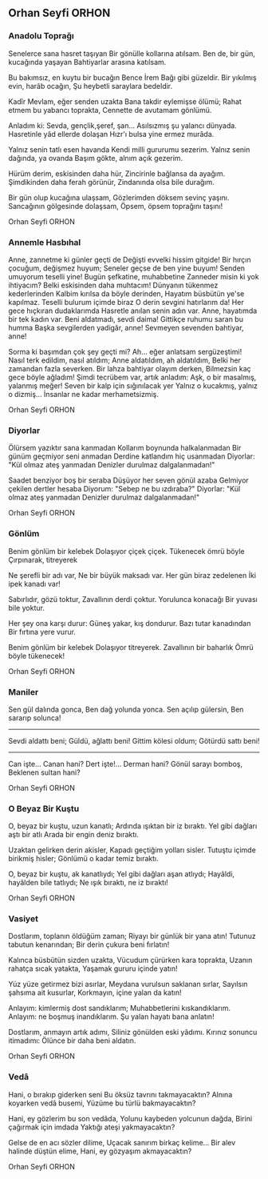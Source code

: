 ## Orhan Seyfi ORHON

### Anadolu Toprağı

Senelerce sana hasret taşıyan
Bir gönülle kollarına atılsam.
Ben de, bir gün, kucağında yaşayan
Bahtiyarlar arasına katılsam.

Bu bakımsız, en kuytu bir bucağın
Bence İrem Bağı gibi güzeldir.
Bir yıkılmış evin, harâb ocağın,
Şu heybetli saraylara bedeldir.

Kadîr Mevlam, eğer senden uzakta
Bana takdir eylemişse ölümü;
Rahat etmem bu yabancı toprakta,
Cennette de avutamam gönlümü.

Anladım ki: Sevda, gençlik,şeref, şan...
Asılsızmış şu yalancı dünyada.
Hasretinle yâd ellerde dolaşan
Hızr'ı bulsa yine ermez murâda.

Yalnız senin tatlı esen havanda
Kendi milli gururumu sezerim.
Yalnız senin dağında, ya ovanda
Başım gökte, alnım açık gezerim.

Hürüm derim, eskisinden daha hür,
Zincirinle bağlansa da ayağım.
Şimdikinden daha ferah görünür,
Zindanında olsa bile durağım.

Bir gün olup kucağına ulaşsam,
Gözlerimden döksem sevinç yaşını.
Sancağının gölgesinde dolaşsam,
Öpsem, öpsem toprağını taşını!

Orhan Seyfi ORHON

### Annemle Hasbıhal

Anne, zannetme ki günler geçti de 
Değişti evvelki hissim gitgide!
Bir hırçın çocuğum, değişmez huyum;
Seneler geçse de ben yine buyum!
Senden umuyorum teselli yine!
Bugün şefkatine, muhabbetine
Zanneder misin ki yok ihtiyacım?
Belki eskisinden daha muhtacım!
Dünyanın tükenmez kederlerinden 
Kalbim kırılsa da böyle derinden,
Hayatım büsbütün ye'se kapılmaz.
Teselli bulurum içimde biraz 
O derin sevgini hatırlarım da!
Her gece hıçkıran dudaklarımda 
Hasretle anılan senin adın var.
Anne, hayatımda bir tek kadın var.
Beni aldatmadı, sevdi daima!
Gittikçe ruhumu saran bu humma 
Başka sevgilerden yadigâr, anne!
Sevmeyen sevenden bahtiyar, anne!

Sorma ki başımdan çok şey geçti mi?
Ah... eğer anlatsam sergüzeştimi!
Nasıl terk edildim, nasıl atıldım;
Anne aldatıldım, ah aldatıldım,
Belki her zamandan fazla severken.
Bir lahza bahtiyar olayım derken,
Bilmezsin kaç gece böyle ağladım!
Şimdi tecrübem var, artık anladım:
Aşk, o bir masalmış, yalanmış meğer!
Seven bir kalp için sığınılacak yer
Yalnız o kucakmış, yalnız o dizmiş...
İnsanlar ne kadar merhametsizmiş.

Orhan Seyfi ORHON

###  Diyorlar

Ölürsem yazıktır sana kanmadan
Kollarım boynunda halkalanmadan
Bir günüm geçmiyor seni anmadan
Derdine katlandım hiç usanmadan
Diyorlar: "Kül olmaz ateş yanmadan
Denizler durulmaz dalgalanmadan!"

Saadet benziyor boş bir seraba
Düşüyor her seven gönül azaba
Gelmiyor çekilen dertler hesaba
Diyorum: "Sebep ne bu ızdıraba?"
Diyorlar: "Kül olmaz ateş yanmadan
Denizler durulmaz dalgalanmadan!"

Orhan Seyfi ORHON

###  Gönlüm

Benim gönlüm bir kelebek
Dolaşıyor çiçek çiçek.
Tükenecek ömrü böyle
Çırpınarak, titreyerek

Ne şerefli bir adı var,
Ne bir büyük maksadı var.
Her gün biraz zedelenen
İki ipek kanadı var!

Sabırlıdır, gözü toktur,
Zavallının derdi çoktur.
Yorulunca konacağı
Bir yuvası bile yoktur.

Her şey ona karşı durur:
Güneş yakar, kış dondurur.
Bazı tutar kanadından
Bir fırtına yere vurur.

Benim gönlüm bir kelebek
Dolaşıyor titreyerek.
Zavallının bir baharlık
Ömrü böyle tükenecek!

Orhan Seyfi ORHON

### Maniler

Sen gül dalında gonca,
Ben dağ yolunda yonca.
Sen açılıp gülersin,
Ben sararıp solunca!


* * *

Sevdi aldattı beni;
Güldü, ağlattı beni!
Gittim kölesi oldum;
Götürdü sattı beni!

* * *

Can işte... Canan hani?
Dert işte!... Derman hani?
Gönül sarayı bomboş,
Beklenen sultan hani?

Orhan Seyfi ORHON

###  O Beyaz Bir Kuştu

O, beyaz bir kuştu, uzun kanatlı;
Ardında ışıktan bir iz bıraktı.
Yel gibi dağları aştı bir atlı
Arada bir engin deniz bıraktı.

Uzaktan gelirken derin akisler,
Kapadı geçtiğim yolları sisler.
Tutuştu içimde birikmiş hisler;
Gönlümü o kadar temiz bıraktı.

O, beyaz bir kuştu, ak kanatlıydı;
Yel gibi dağları aşan atlıydı;
Hayâldi, hayâlden bile tatlıydı;
Ne ışık bıraktı, ne iz bıraktı!

Orhan Seyfi ORHON

### Vasiyet

Dostlarım, toplanın öldüğüm zaman;
Riyayı bir günlük bir yana atın!
Tutunuz tabutun kenarından;
Bir derin çukura beni fırlatın!

Kalınca büsbütün sizden uzakta,
Vücudum çürürken kara toprakta,
Uzanın rahatça sıcak yatakta,
Yaşamak gururu içinde yatın!

Yüz yüze getirmez bizi asırlar,
Meydana vurulsun saklanan sırlar,
Sayılsın şahsıma ait kusurlar,
Korkmayın, içine yalan da katın!

Anlayım: kimlermiş dost sandıklarım;
Muhabbetlerini kıskandıklarım.
Anlayım: ne boşmuş inandıklarım.
Şu yalan hayatı bana anlatın!

Dostlarım, anmayın artık adımı,
Siliniz gönülden eski yâdımı.
Kırınız sonuncu itimadımı:
Ölünce bir daha beni aldatın.

Orhan Seyfi ORHON

### Vedâ

Hani, o bırakıp giderken seni
Bu öksüz tavrını takmayacaktın?
Alnına koyarken vedâ busemi,
Yüzüme bu türlü bakmayacaktın?

Hani, ey gözlerim bu son vedâda,
Yolunu kaybeden yolcunun dağda,
Birini çağırmak için imdada
Yaktığı ateşi yakmayacaktın?

Gelse de en acı sözler dilime,
Uçacak sanırım birkaç kelime...
Bir alev halinde düştün elime,
Hani, ey gözyaşım akmayacaktın?

Orhan Seyfi ORHON